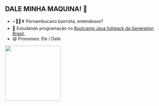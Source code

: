 ## DALE MINHA MAQUINA! 👋
    
- ⭐🌈🌞✟ Pernambucano bairrista, entendesse?
- 🌱 Estudando programação no [Bootcamp Java fullstack da Generation Brasil.](https://brazil.generation.org/)
- 😄 Pronomes: Ele / Dele

<div>
  <a href="https://github.com/JU7I0">
  <img height="180em" src="https://github-readme-stats.vercel.app/api?username=JU7I0&show_icons=true&theme=swift&include_all_commits=true&count_private=true"/>
</div>
